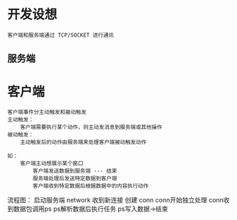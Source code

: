 # 开发设想

    客户端和服务端通过 TCP/SOCKET 进行通讯

## 服务端

# 客户端

    客户端事件分主动触发和被动触发
    主动触发：
        客户端需要执行某个动作，则主动发消息到服务端或其他操作
    被动触发：
        主动触发后的动作由服务端来处理客户端被动触发动作
        
    如：
        客户端主动想展示某个窗口
            客户端发送数据到服务端 --- 结束
            服务端处理后发送特定数据到客户端
            客户端收到特定数据后根据数据中的内容执行动作

流程图： 启动服务端 network 收到新连接 创建 conn conn开始独立处理 conn收到数据包调用ps ps解析数据后执行任务 ps写入数据->结束